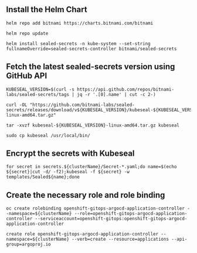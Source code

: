 ## Install the Helm Chart
```
helm repo add bitnami https://charts.bitnami.com/bitnami

helm repo update

helm install sealed-secrets -n kube-system --set-string fullnameOverride=sealed-secrets-controller bitnami/sealed-secrets
```

## Fetch the latest sealed-secrets version using GitHub API
```
KUBESEAL_VERSION=$(curl -s https://api.github.com/repos/bitnami-labs/sealed-secrets/tags | jq -r '.[0].name' | cut -c 2-)

curl -OL "https://github.com/bitnami-labs/sealed-secrets/releases/download/v${KUBESEAL_VERSION}/kubeseal-${KUBESEAL_VERSION}-linux-amd64.tar.gz"

tar -xvzf kubeseal-${KUBESEAL_VERSION}-linux-amd64.tar.gz kubeseal

sudo cp kubeseal /usr/local/bin/
```

## Encrypt the secrets with Kubeseal
```
for secret in secrets.${clusterName}/Secret-*.yaml;do name=$(echo ${secret}|cut -d/ -f2);kubeseal -f ${secret} -w templates/Sealed${name};done
```

## Create the necessary role and role binding
```
oc create rolebinding openshift-gitops-argocd-application-controller --namespace=${clusterName} --role=openshift-gitops-argocd-application-controller --serviceaccount=openshift-gitops:openshift-gitops-argocd-application-controller

create role openshift-gitops-argocd-application-controller --namespace=${clusterName} --verb=create --resource=applications --api-group=argoproj.io
```
